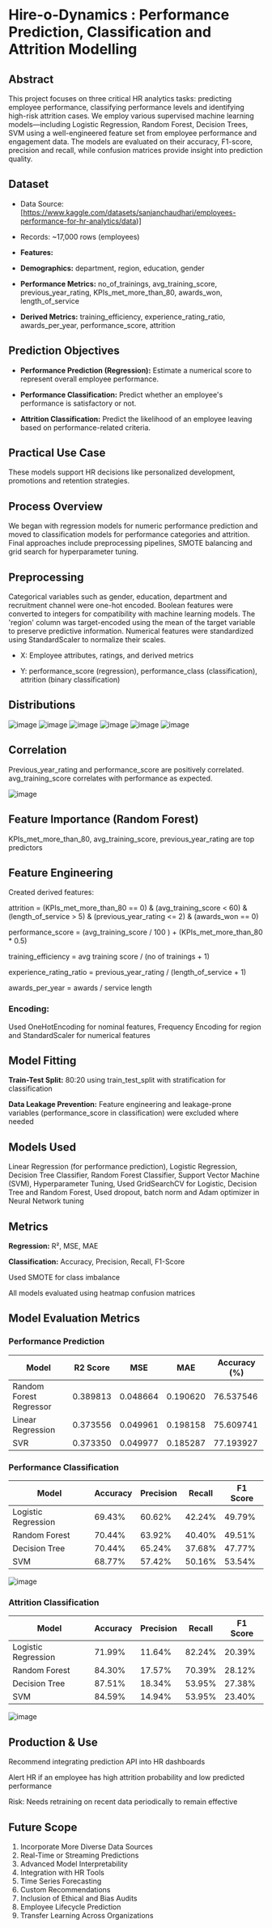 # Hire-o-Dynamics : Performance Prediction, Classification and Attrition Modelling

## Abstract

This project focuses on three critical HR analytics tasks: predicting employee performance, classifying performance levels and identifying high-risk attrition cases. We employ various supervised machine learning models—including Logistic Regression, Random Forest, Decision Trees, SVM using a well-engineered feature set from employee performance and engagement data. The models are evaluated on their accuracy, F1-score, precision and recall, while confusion matrices provide insight into prediction quality.

## Dataset

- Data Source: [https://www.kaggle.com/datasets/sanjanchaudhari/employees-performance-for-hr-analytics/data)]

- Records: ~17,000 rows (employees)

- **Features:**

 - **Demographics:** department, region, education, gender

 - **Performance Metrics:** no_of_trainings, avg_training_score, previous_year_rating, KPIs_met_more_than_80, awards_won, length_of_service

 - **Derived Metrics:** training_efficiency, experience_rating_ratio, awards_per_year, performance_score, attrition

## Prediction Objectives

- **Performance Prediction (Regression):** Estimate a numerical score to represent overall employee performance.

- **Performance Classification:** Predict whether an employee's performance is satisfactory or not.

- **Attrition Classification:** Predict the likelihood of an employee leaving based on performance-related criteria.

## Practical Use Case

These models support HR decisions like personalized development, promotions and retention strategies.

## Process Overview

We began with regression models for numeric performance prediction and moved to classification models for performance categories and attrition. Final approaches include preprocessing pipelines, SMOTE balancing and grid search for hyperparameter tuning.

## Preprocessing

Categorical variables such as gender, education, department and recruitment channel were one-hot encoded. Boolean features were converted to integers for compatibility with machine learning models. The 'region' column was target-encoded using the mean of the target variable to preserve predictive information. Numerical features were standardized using StandardScaler to normalize their scales.

- X: Employee attributes, ratings, and derived metrics

- Y: performance_score (regression), performance_class (classification), attrition (binary classification)

## Distributions

![image](https://github.com/user-attachments/assets/b34a6699-41c1-49d4-a2a2-cdac4ac5b1a9)
![image](https://github.com/user-attachments/assets/c7f50f4c-dcef-4740-a65c-4b269ea8dd65)
![image](https://github.com/user-attachments/assets/fd3becec-862d-4d52-a4be-9352c2cbd181)
![image](https://github.com/user-attachments/assets/575fcd4e-651b-4c5a-b154-129cd4c27182)
![image](https://github.com/user-attachments/assets/84e32600-e6af-4dbf-a9b8-ac1de47c1929)
![image](https://github.com/user-attachments/assets/beaaf0d8-af66-4731-97c4-1eb8d1c97a6a)

## Correlation

Previous_year_rating and performance_score are positively correlated. avg_training_score correlates with performance as expected.

![image](https://github.com/user-attachments/assets/7ba00ebd-7d11-45a4-a402-193520d103fb)

## Feature Importance (Random Forest)

KPIs_met_more_than_80, avg_training_score, previous_year_rating are top predictors

## Feature Engineering

Created derived features:

attrition = (KPIs_met_more_than_80 == 0) & (avg_training_score < 60) & (length_of_service > 5) & (previous_year_rating <= 2) & (awards_won == 0)

performance_score = (avg_training_score / 100 ) + (KPIs_met_more_than_80 * 0.5)

training_efficiency = avg training score / (no of trainings + 1)

experience_rating_ratio = previous_year_rating / (length_of_service + 1)

awards_per_year = awards / service length

### Encoding:

Used OneHotEncoding for nominal features, Frequency Encoding for region and StandardScaler for numerical features

## Model Fitting

**Train-Test Split:** 80:20 using train_test_split with stratification for classification

**Data Leakage Prevention:** Feature engineering and leakage-prone variables (performance_score in classification) were excluded where needed

## Models Used

Linear Regression (for performance prediction), Logistic Regression, Decision Tree Classifier, Random Forest Classifier, Support Vector Machine (SVM), Hyperparameter Tuning, Used GridSearchCV for Logistic, Decision Tree and Random Forest, Used dropout, batch norm and Adam optimizer in Neural Network tuning

## Metrics

**Regression:** R², MSE, MAE

**Classification:** Accuracy, Precision, Recall, F1-Score

Used SMOTE for class imbalance

All models evaluated using heatmap confusion matrices

## Model Evaluation Metrics

### Performance Prediction

| Model                   | R2 Score |   MSE    |   MAE    | Accuracy (%) |
|------------------------|----------|----------|----------|---------------|
| Random Forest Regressor| 0.389813 | 0.048664 | 0.190620 | 76.537546     |
| Linear Regression      | 0.373556 | 0.049961 | 0.198158 | 75.609741     |
| SVR                    | 0.373350 | 0.049977 | 0.185287 | 77.193927     |

### Performance Classification

| Model               | Accuracy | Precision | Recall | F1 Score |
|---------------------|----------|-----------|--------|----------|
| Logistic Regression | 69.43%   | 60.62%    | 42.24% | 49.79%   |
| Random Forest       | 70.44%   | 63.92%    | 40.40% | 49.51%   |
| Decision Tree       | 70.44%   | 65.24%    | 37.68% | 47.77%   |
| SVM                 | 68.77%   | 57.42%    | 50.16% | 53.54%   |

![image](https://github.com/user-attachments/assets/6e15ad2d-218e-47e0-9ec7-8c812a3c585e)

### Attrition Classification

| Model               | Accuracy | Precision | Recall | F1 Score |
|---------------------|----------|-----------|--------|----------|
| Logistic Regression | 71.99%   | 11.64%    | 82.24% | 20.39%   |
| Random Forest       | 84.30%   | 17.57%    | 70.39% | 28.12%   |
| Decision Tree       | 87.51%   | 18.34%    | 53.95% | 27.38%   |
| SVM                 | 84.59%   | 14.94%    | 53.95% | 23.40%   |

![image](https://github.com/user-attachments/assets/f28f719d-40fd-4f46-8f02-a86ee8127b96)

## Production & Use

Recommend integrating prediction API into HR dashboards

Alert HR if an employee has high attrition probability and low predicted performance

Risk: Needs retraining on recent data periodically to remain effective

## Future Scope
1. Incorporate More Diverse Data Sources
2. Real-Time or Streaming Predictions
3. Advanced Model Interpretability
4. Integration with HR Tools
5. Time Series Forecasting
6. Custom Recommendations
7. Inclusion of Ethical and Bias Audits
8. Employee Lifecycle Prediction
9. Transfer Learning Across Organizations
